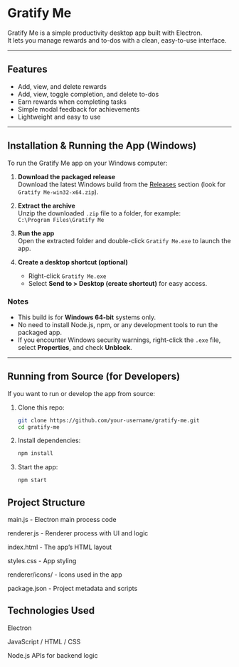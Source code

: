 # Gratify Me

Gratify Me is a simple productivity desktop app built with Electron.  
It lets you manage rewards and to-dos with a clean, easy-to-use interface.

---

## Features

- Add, view, and delete rewards
- Add, view, toggle completion, and delete to-dos
- Earn rewards when completing tasks
- Simple modal feedback for achievements
- Lightweight and easy to use

---

## Installation & Running the App (Windows)

To run the Gratify Me app on your Windows computer:

1. **Download the packaged release**  
   Download the latest Windows build from the [Releases](https://github.com/your-username/gratify-me/releases) section (look for `Gratify Me-win32-x64.zip`).

2. **Extract the archive**  
   Unzip the downloaded `.zip` file to a folder, for example:  
   `C:\Program Files\Gratify Me`

3. **Run the app**  
   Open the extracted folder and double-click `Gratify Me.exe` to launch the app.

4. **Create a desktop shortcut (optional)**  
   - Right-click `Gratify Me.exe`  
   - Select **Send to > Desktop (create shortcut)** for easy access.

### Notes

- This build is for **Windows 64-bit** systems only.  
- No need to install Node.js, npm, or any development tools to run the packaged app.  
- If you encounter Windows security warnings, right-click the `.exe` file, select **Properties**, and check **Unblock**.

---

## Running from Source (for Developers)

If you want to run or develop the app from source:

1. Clone this repo:

   ```bash
   git clone https://github.com/your-username/gratify-me.git
   cd gratify-me

2. Install dependencies:

    ```bash
    npm install

1. Start the app:

    ```bash
    npm start

## Project Structure

  main.js - Electron main process code

  renderer.js - Renderer process with UI and logic

  index.html - The app’s HTML layout

  styles.css - App styling

  renderer/icons/ - Icons used in the app

  package.json - Project metadata and scripts

## Technologies Used

  Electron

  JavaScript / HTML / CSS

  Node.js APIs for backend logic
